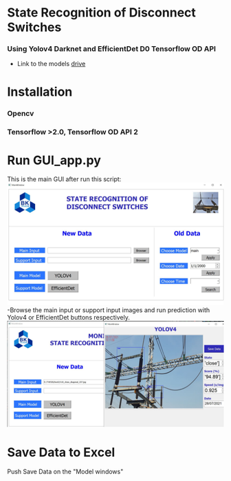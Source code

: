 #  State Recognition of Disconnect Switches
### Using Yolov4 Darknet and EfficientDet D0 Tensorflow OD API
- Link to the models [drive](http://drive.com/abc/11111)
# Installation 
### Opencv
### Tensorflow >2.0, Tensorflow OD API 2

# Run GUI_app.py 
This is the main GUI after run this script:
![](./img_rm/UI.jpg)
-Browse the main input or support input images and run prediction with Yolov4 or EfficientDet buttons respectively.
![](./img_rm/run.jpg)
# Save Data to Excel
Push Save Data on the "Model windows"
